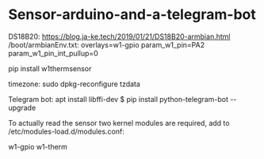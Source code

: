 # Sensor-arduino-and-a-telegram-bot
DS18B20:
https://blog.ja-ke.tech/2019/01/21/DS18B20-armbian.html
/boot/armbianEnv.txt:
overlays=w1-gpio
param_w1_pin=PA2
param_w1_pin_int_pullup=0

pip install w1thermsensor

timezone:
sudo dpkg-reconfigure tzdata


Telegram bot:
apt install libffi-dev
$ pip install python-telegram-bot --upgrade

To actually read the sensor two kernel modules are required, add to /etc/modules-load.d/modules.conf:

w1-gpio
w1-therm
